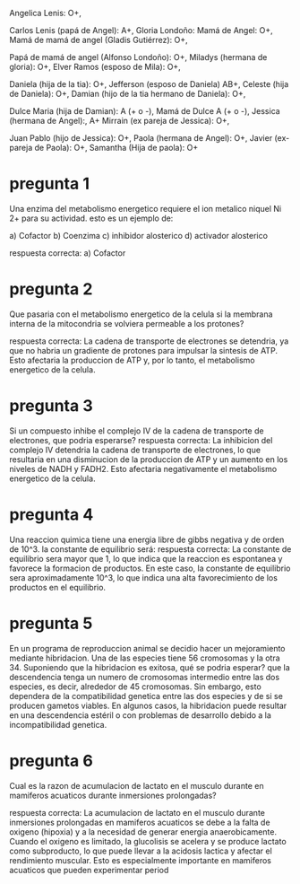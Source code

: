 


Angelica Lenis: O+, 


Carlos Lenis (papá de Angel): A+, Gloria Londoño: Mamá de Angel: O+, Mamá de mamá de angel (Gladis Gutiérrez): O+,



Papá de mamá de angel (Alfonso Londoño): O+, Miladys (hermana de gloria): O+, Elver Ramos (esposo de Mila): O+, 
 

Daniela (hija de la tia): O+, Jefferson (esposo de Daniela) AB+, Celeste (hija de Daniela): O+, Damian (hijo de la tia hermano de Daniela): O+, 



Dulce Maria (hija de Damian): A (+ o -), Mamá de Dulce A (+ o -), Jessica (hermana de Angel):, A+ Mirrain (ex pareja de Jessica): O+,


Juan Pablo (hijo de Jessica): O+, Paola (hermana de Angel): O+, Javier (ex-pareja de Paola): O+, Samantha (Hija de paola): O+


# pregunta 1
Una enzima del metabolismo energetico requiere el ion metalico niquel Ni 2+ para su actividad. esto es un ejemplo de:

a) Cofactor
b) Coenzima
c) inhibidor alosterico
d) activador alosterico

respuesta correcta: a) Cofactor

# pregunta 2

Que pasaria con el metabolismo energetico de la celula si la membrana interna de la mitocondria se volviera permeable a los protones?

respuesta correcta: La cadena de transporte de electrones se detendria, ya que no habria un gradiente de protones para impulsar la sintesis de ATP. Esto afectaria la produccion de ATP y, por lo tanto, el metabolismo energetico de la celula.

# pregunta 3
Si un compuesto inhibe el complejo IV de la cadena de transporte de electrones, que podria esperarse?
respuesta correcta: La inhibicion del complejo IV detendria la cadena de transporte de electrones, lo que resultaria en una disminucion de la produccion de ATP y un aumento en los niveles de NADH y FADH2. Esto afectaria negativamente el metabolismo energetico de la celula.

# pregunta 4
Una reaccion quimica tiene una energia libre de gibbs negativa y de orden de 10^3. la constante de equilibrio será:
respuesta correcta: La constante de equilibrio sera mayor que 1, lo que indica que la reaccion es espontanea y favorece la formacion de productos. En este caso, la constante de equilibrio sera aproximadamente 10^3, lo que indica una alta favorecimiento de los productos en el equilibrio.

# pregunta 5
En un programa de reproduccion animal se decidio hacer un mejoramiento mediante hibridacion. Una de las especies tiene 56 cromosomas y la otra 34. Suponiendo que la hibridacion es exitosa, qué se podria esperar?
que la descendencia tenga un numero de cromosomas intermedio entre las dos especies, es decir, alrededor de 45 cromosomas. Sin embargo, esto dependera de la compatibilidad genetica entre las dos especies y de si se producen gametos viables. En algunos casos, la hibridacion puede resultar en una descendencia estéril o con problemas de desarrollo debido a la incompatibilidad genetica.

# pregunta 6
Cual es la razon de acumulacion de lactato en el musculo durante en mamiferos acuaticos durante inmersiones prolongadas?

respuesta correcta: La acumulacion de lactato en el musculo durante inmersiones prolongadas en mamiferos acuaticos se debe a la falta de oxigeno (hipoxia) y a la necesidad de generar energia anaerobicamente. Cuando el oxigeno es limitado, la glucolisis se acelera y se produce lactato como subproducto, lo que puede llevar a la acidosis lactica y afectar el rendimiento muscular. Esto es especialmente importante en mamiferos acuaticos que pueden experimentar period
